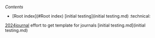 *Contents*
* [Root index](#Root index)
[initial testing](initial testing.md) :technical:

[2024journal](2024journal.md) effort to get template for journals  [initial testing.md](initial testing.md)


